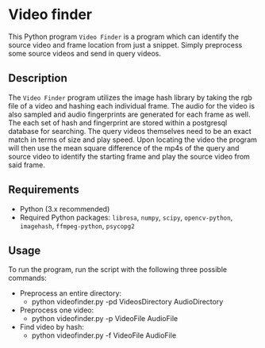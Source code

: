 # Video finder 

This Python program `Video Finder` is a program which can identify the source video and frame location from just a snippet. Simply preprocess some source videos and send in query videos. 

## Description

The `Video Finder` program utilizes the image hash library by taking the rgb file of a video and hashing each individual frame. The audio for the video is also sampled and audio fingerprints are generated for each frame as well. The each set of hash and fingerprint are stored within a postgresql database for searching. The query videos themselves need to be an exact match in terms of size and play speed. Upon locating the video the program will then use the mean square difference of the mp4s of the query and source video to identify the starting frame and play the source video from said frame.

## Requirements

- Python (3.x recommended)
- Required Python packages: `librosa`, `numpy`, `scipy`, `opencv-python`, `imagehash`, `ffmpeg-python`, `psycopg2`

## Usage

To run the program, run the script with the following three possible commands:
- Preprocess an entire directory:
    - python videofinder.py -pd VideosDirectory AudioDirectory
- Preprocess one video:
    - python videofinder.py -p VideoFile AudioFile
- Find video by hash:
    - python videofinder.py -f VideoFile AudioFile